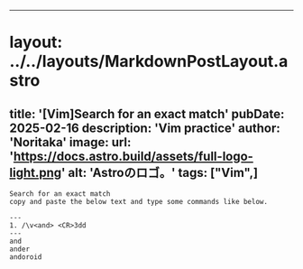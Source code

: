 
---
# layout: ../../layouts/MarkdownPostLayout.astro
title: '[Vim]Search for an exact match'
pubDate: 2025-02-16
description: 'Vim practice'
author: 'Noritaka'
image:
    url: 'https://docs.astro.build/assets/full-logo-light.png'
    alt: 'Astroのロゴ。'
tags: ["Vim",]
---


```
Search for an exact match
copy and paste the below text and type some commands like below.

---
1. /\v<and> <CR>3dd
---
and
ander
andoroid
```


